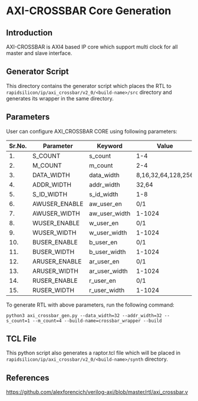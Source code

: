 # AXI-CROSSBAR Core Generation 
## Introduction
AXI-CROSSBAR is AXI4 based IP core which support multi clock for all master and slave interface.


## Generator Script
This directory contains the generator script which places the RTL to `rapidsilicon/ip/axi_crossbar/v2_0/<build-name>/src` directory and generates its wrapper in the same directory. 

## Parameters
User can configure AXI_CROSSBAR CORE using following parameters:

| Sr.No.|     Parameter      |      Keyword       |    Value             |
|-------|--------------------|--------------------|----------------------|
|   1.  |   S_COUNT          |   s_count          |  1-4                 |
|   2.  |   M_COUNT          |   m_count          |  2-4                 |
|   3.  |   DATA_WIDTH       |   data_width       |  8,16,32,64,128,256  |
|   4.  |   ADDR_WIDTH       |   addr_width       |  32,64               |
|   5.  |   S_ID_WIDTH       |   s_id_width       |  1-8                 |
|   6.  |   AWUSER_ENABLE    |   aw_user_en       |  0/1                 |
|   7.  |   AWUSER_WIDTH     |   aw_user_width    |  1-1024              |
|   8.  |   WUSER_ENABLE     |   w_user_en        |  0/1                 |
|   9.  |   WUSER_WIDTH      |   w_user_width     |  1-1024              |
|   10. |   BUSER_ENABLE     |   b_user_en        |  0/1                 |
|   11. |   BUSER_WIDTH      |   b_user_width     |  1-1024              |
|   12. |   ARUSER_ENABLE    |   ar_user_en       |  0/1                 |
|   13. |   ARUSER_WIDTH     |   ar_user_width    |  1-1024              |
|   14. |   RUSER_ENABLE     |   r_user_en        |  0/1                 |
|   15. |   RUSER_WIDTH      |   r_user_width     |  1-1024              |


To generate RTL with above parameters, run the following command:
```
python3 axi_crossbar_gen.py --data_width=32 --addr_width=32 --s_count=1 --m_count=4 --build-name=crossbar_wrapper --build
```

## TCL File
This python script also generates a raptor.tcl file which will be placed in `rapidsilicon/ip/axi_crossbar/v2_0/<build-name>/synth` directory.


## References
https://github.com/alexforencich/verilog-axi/blob/master/rtl/axi_crossbar.v
